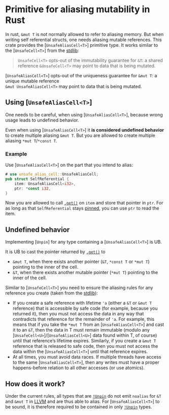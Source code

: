 # Primitive for aliasing mutability in Rust
In rust, `&mut T` is not normally allowed to refer to aliasing memory. But when writing self
referential structs, one needs aliasing mutable references. This crate provides the
[`UnsafeAliasCell<T>`] primitive type. It works similar to the [`UnsafeCell<T>`] from the
[stdlib]:
> `UnsafeCell<T>` opts-out of the immutability guarantee for `&T`: a shared reference
> `&UnsafeCell<T>` may point to data that is being mutated.


[`UnsafeAliasCell<T>`] opts-out of the uniqueness guarantee for `&mut T`: a unique mutable reference  
`&mut UnsafeAliasCell<T>` may point to data that is being mutated.

## Using [`UnsafeAliasCell<T>`]
One needs to be careful, when using [`UnsafeAliasCell<T>`], because wrong usage leads to undefined
behavior.

Even when using [`UnsafeAliasCell<T>`] it **is considered undefined behavior** to create multiple
aliasing `&mut T`. But you are allowed to create multiple aliasing `*mut T`/`*const T`.

### Example
Use [`UnsafeAliasCell<T>`] on the part that you intend to alias:
```rust
# use unsafe_alias_cell::UnsafeAliasCell;
pub struct SelfReferential {
	item: UnsafeAliasCell<i32>,
	ptr: *const i32,
}
```
Now you are allowed to call [`.get()`] on `item` and store that pointer in `ptr`. For as long as
that `SelfReferential` stays [pinned](https://doc.rust-lang.org/std/pin/index.html), you can use
`ptr` to read the item.

## Undefined behavior
Implementing [`Unpin`] for any type containing a [`UnsafeAliasCell<T>`] is UB.

It is UB to cast the pointer returned by [`.get()`] to 
- `&mut T`, when there exists another pointer (`&T`, `*const T` or `*mut T`) pointing to the inner
of the cell.
- `&T`, when there exists another mutable pointer (`*mut T`) pointing to the inner of the cell.

Similar to [`UnsafeCell<T>`] you need to ensure the aliasing rules for any reference you create
(taken from the [stdlib]):

- If you create a safe reference with lifetime `'a` (either a `&T` or `&mut T` reference) that is
accessible by safe code (for example, because you returned it), then you must not access the data
in any way that contradicts that reference for the remainder of `'a`. For example, this means that
if you take the `*mut T` from an [`UnsafeAliasCell<T>`] and cast it to an `&T`, then the data in T
must remain immutable (modulo any [`UnsafeCell<U>`]/[`UnsafeAliasCell<U>`] data found within T, of
course) until that reference’s lifetime expires. Similarly, if you create a `&mut T` reference that
is released to safe code, then you must not access the data within the [`UnsafeAliasCell<T>`] until
that reference expires.
- At all times, you must avoid data races. If multiple threads have access to the same
[`UnsafeAliasCell<T>`], then any writes must have a proper happens-before relation to all other
accesses (or use atomics).

## How does it work?
Under the current rules, all types that are [`!Unpin`] do not emit `noalias` for `&T` and `&mut T`
in [LLVM] and are thus able to alias. For [`UnsafeAliasCell<T>`] to be sound, it is therefore
required to be contained in only [`!Unpin`] types.

[stdlib]: https://doc.rust-lang.org/std/cell/struct.UnsafeCell.html
[`.get()`]: UnsafeAliasCell::get
[`!Unpin`]: Unpin
[LLVM]: https://llvm.org/
